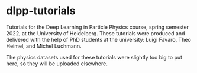 # dlpp-tutorials
Tutorials for the Deep Learning in Particle Physics course, spring semester 2022, at the University of Heidelberg.
These tutorials were produced and delivered with the help of PhD students at the university:  Luigi Favaro, Theo Heimel, and Michel Luchmann.

The physics datasets used for these tutorials were slightly too big to put here, so they will be uploaded elsewhere.
